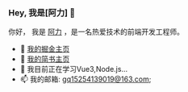 ### Hey, 我是[阿力] 👋


你好， 我是 [阿力](https://juejin.cn/user/2972694366922478) ，是一名热爱技术的前端开发工程师。

- 📝 [我的掘金主页](https://juejin.cn/user/2972694366922478)
- 📕 [我的简书主页](https://www.jianshu.com/u/db64c58a8b20)
- 🌱 我目前正在学习Vue3,Node.js...
- 📫 我的邮箱: gq15254139019@163.com;

